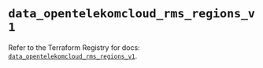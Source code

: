 # `data_opentelekomcloud_rms_regions_v1`

Refer to the Terraform Registry for docs: [`data_opentelekomcloud_rms_regions_v1`](https://registry.terraform.io/providers/opentelekomcloud/opentelekomcloud/1.36.50/docs/data-sources/rms_regions_v1).
